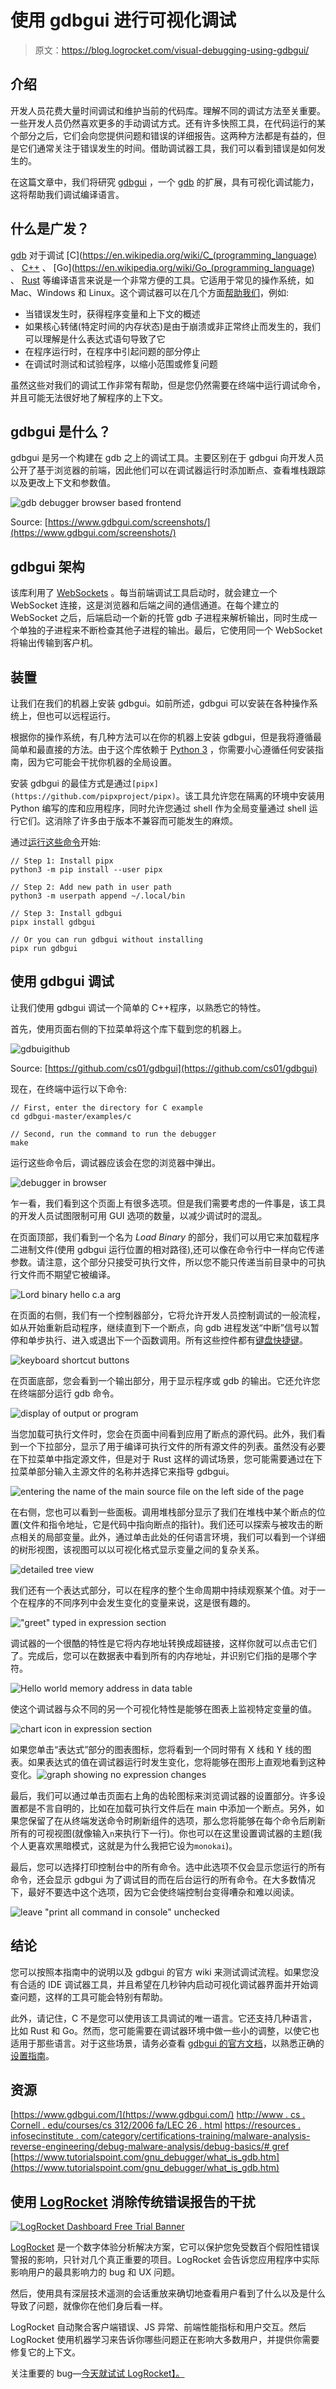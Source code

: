 # 使用 gdbgui 进行可视化调试

> 原文：<https://blog.logrocket.com/visual-debugging-using-gdbgui/>

## 介绍

开发人员花费大量时间调试和维护当前的代码库。理解不同的调试方法至关重要。一些开发人员仍然喜欢更多的手动调试方式。还有许多快照工具，在代码运行的某个部分之后，它们会向您提供问题和错误的详细报告。这两种方法都是有益的，但是它们通常关注于错误发生的时间。借助调试器工具，我们可以看到错误是如何发生的。

在这篇文章中，我们将研究 [gdbgui](https://www.gdbgui.com/) ，一个 [gdb](https://www.gnu.org/software/gdb/) 的扩展，具有可视化调试能力，这将帮助我们调试编译语言。

## 什么是广发？

[gdb](https://www.gnu.org/software/gdb/) 对于调试 [C](https://en.wikipedia.org/wiki/C_(programming_language) 、 [C++](https://en.wikipedia.org/wiki/C%2B%2B) 、 [Go](https://en.wikipedia.org/wiki/Go_(programming_language) 、 [Rust](https://en.wikipedia.org/wiki/Rust_(programming_language)) 等编译语言来说是一个非常方便的工具。它适用于常见的操作系统，如 Mac、Windows 和 Linux。这个调试器可以在几个方面[帮助我们](https://www.tutorialspoint.com/gnu_debugger/what_is_gdb.htm)，例如:

*   当错误发生时，获得程序变量和上下文的概述
*   如果核心转储(特定时间的内存状态)是由于崩溃或非正常终止而发生的，我们可以理解是什么表达式语句导致了它
*   在程序运行时，在程序中引起问题的部分停止
*   在调试时测试和试验程序，以缩小范围或修复问题

虽然这些对我们的调试工作非常有帮助，但是您仍然需要在终端中运行调试命令，并且可能无法很好地了解程序的上下文。

## gdbgui 是什么？

gdbgui 是另一个构建在 gdb 之上的调试工具。主要区别在于 gdbgui 向开发人员公开了基于浏览器的前端，因此他们可以在调试器运行时添加断点、查看堆栈跟踪以及更改上下文和参数值。

![gdb debugger browser based frontend](img/fce94daff3ad99fff4204faa7513c2b9.png)

Source: [https://www.gdbgui.com/screenshots/](https://www.gdbgui.com/screenshots/)

## gdbgui 架构

该库利用了 [WebSockets](https://developer.mozilla.org/en-US/docs/Web/API/WebSocket) 。每当前端调试工具启动时，就会建立一个 WebSocket 连接，这是浏览器和后端之间的通信通道。在每个建立的 WebSocket 之后，后端启动一个新的托管 gdb 子进程来解析输出，同时生成一个单独的子进程来不断检查其他子进程的输出。最后，它使用同一个 WebSocket 将输出传输到客户机。

## 装置

让我们在我们的机器上安装 gdbgui。如前所述，gdbgui 可以安装在各种操作系统上，但也可以远程运行。

根据你的操作系统，有几种方法可以在你的机器上安装 gdbgui，但是我将遵循最简单和最直接的方法。由于这个库依赖于 [Python 3](https://www.python.org/download/releases/3.0/) ，你需要小心遵循任何安装指南，因为它可能会干扰你机器的全局设置。

安装 gdbgui 的最佳方式是通过`[pipx](https://github.com/pipxproject/pipx)`。该工具允许您在隔离的环境中安装用 Python 编写的库和应用程序，同时允许您通过 shell 作为全局变量通过 shell 运行它们。这消除了许多由于版本不兼容而可能发生的麻烦。

通过[运行这些命令](https://www.gdbgui.com/installation/)开始:

```
// Step 1: Install pipx
python3 -m pip install --user pipx

// Step 2: Add new path in user path
python3 -m userpath append ~/.local/bin

// Step 3: Install gdbgui
pipx install gdbgui

// Or you can run gdbgui without installing
pipx run gdbgui
```

## 使用 gdbgui 调试

让我们使用 gdbgui 调试一个简单的 C++程序，以熟悉它的特性。

首先，使用页面右侧的下拉菜单将这个库下载到您的机器上。

![gdbuigithub](img/b6f69c3d429a7d921d248954391ef5e0.png)

Source: [https://github.com/cs01/gdbgui](https://github.com/cs01/gdbgui)

现在，在终端中运行以下命令:

```
// First, enter the directory for C example
cd gdbgui-master/examples/c

// Second, run the command to run the debugger
make
```

运行这些命令后，调试器应该会在您的浏览器中弹出。

![debugger in browser](img/5a3e32c222229214dac12aa2537624b7.png)

乍一看，我们看到这个页面上有很多选项。但是我们需要考虑的一件事是，该工具的开发人员试图限制可用 GUI 选项的数量，以减少调试时的混乱。

在页面顶部，我们看到一个名为 *Load Binary* 的部分，我们可以用它来加载程序二进制文件(使用 gdbgui 运行位置的相对路径),还可以像在命令行中一样向它传递参数。请注意，这个部分只接受可执行文件，所以您不能只传递当前目录中的可执行文件而不期望它被编译。

![Lord binary hello c.a arg](img/deab28366dbe012854f6d0870dea945c.png)

在页面的右侧，我们有一个控制器部分，它将允许开发人员控制调试的一般流程，如从开始重新启动程序，继续直到下一个断点，向 gdb 进程发送“中断”信号以暂停和单步执行、进入或退出下一个函数调用。所有这些控件都有[键盘快捷键](https://www.gdbgui.com/gettingstarted/)。

![keyboard shortcut buttons](img/32406e512c77122d75dd1688d917ce93.png)

在页面底部，您会看到一个输出部分，用于显示程序或 gdb 的输出。它还允许您在终端部分运行 gdb 命令。

![display of output or program](img/411c79d81cb70fcae4241b7e813f7162.png)

当您加载可执行文件时，您会在页面中间看到应用了断点的源代码。此外，我们看到一个下拉部分，显示了用于编译可执行文件的所有源文件的列表。虽然没有必要在下拉菜单中指定源文件，但是对于 Rust 这样的调试场景，您可能需要通过在下拉菜单部分输入主源文件的名称并选择它来指导 gdbgui。

![entering the name of the main source file on the left side of the page](img/a33a1407f13482fd853691b68523d78b.png)

在右侧，您也可以看到一些面板。调用堆栈部分显示了我们在堆栈中某个断点的位置(文件和指令地址，它是代码中指向断点的指针)。我们还可以探索与被攻击的断点相关的局部变量。此外，通过单击此处的任何语言环境，我们可以看到一个详细的树形视图，该视图可以以可视化格式显示变量之间的复杂关系。

![detailed tree view](img/98dd67e145e665ac389dd8baa819b9f3.png)

我们还有一个表达式部分，可以在程序的整个生命周期中持续观察某个值。对于一个在程序的不同序列中会发生变化的变量来说，这是很有趣的。

!["greet" typed in expression section ](img/6773565ac44deb3d214bbf5471c82ca3.png)

调试器的一个很酷的特性是它将内存地址转换成超链接，这样你就可以点击它们了。完成后，您可以在数据表中看到所有的内存地址，并识别它们指的是哪个字符。

![Hello world memory address in data table](img/f4d2eaccaf26993583899f0facf9fb76.png)

使这个调试器与众不同的另一个可视化特性是能够在图表上监视特定变量的值。

![chart icon in expression section](img/42ce00ea9974f33f57814ec0a3944990.png)

如果您单击“表达式”部分的图表图标，您将看到一个同时带有 X 线和 Y 线的图表。如果表达式的值在调试器运行时发生变化，您将能够在图形上直观地看到这种变化。![graph showing no expression changes ](img/33047dc15dbcd8a3aca34e809274f5ae.png)

最后，我们可以通过单击页面右上角的齿轮图标来浏览调试器的设置部分。许多设置都是不言自明的，比如在加载可执行文件后在 main 中添加一个断点。另外，如果您保留了在从终端发送命令时刷新组件的选项，那么您将能够在每个命令后刷新所有的可视视图(就像输入`n`来执行下一行)。你也可以在这里设置调试器的主题(我个人更喜欢黑暗模式，这就是为什么我把它设为`monokai`)。

最后，您可以选择打印控制台中的所有命令。选中此选项不仅会显示您运行的所有命令，还会显示 gdbgui 为了调试目的而在后台运行的所有命令。在大多数情况下，最好不要选中这个选项，因为它会使终端控制台变得嘈杂和难以阅读。

![leave "print all command in console" unchecked](img/7fff93364b3d69aa28280d6acdac4795.png)

## 结论

您可以按照本指南中的说明以及 gdbgui 的官方 wiki 来测试调试流程。如果您没有合适的 IDE 调试器工具，并且希望在几秒钟内启动可视化调试器界面并开始调查问题，这样的工具可能会特别有帮助。

此外，请记住，C 不是您可以使用该工具调试的唯一语言。它还支持几种语言，比如 Rust 和 Go。然而，您可能需要在调试器环境中做一些小的调整，以使它也适用于那些语言。对于这些场景，请务必查看 [gdbgui 的官方文档](https://www.gdbgui.com/)，以熟悉正确的[设置指南](https://www.gdbgui.com/guides/)。

## 资源

[https://www.gdbgui.com/](https://www.gdbgui.com/)
[http://www . cs . Cornell . edu/courses/cs 312/2006 fa/LEC 26 . html](http://www.cs.cornell.edu/courses/cs312/2006fa/lectures/lec26.html)
[https://resources . infosecinstitute . com/category/certifications-training/malware-analysis-reverse-engineering/debug-malware-analysis/debug-basics/# gref](https://resources.infosecinstitute.com/category/certifications-training/malware-analysis-reverse-engineering/debug-malware-analysis/debugging-basics/#gref)
[https://www.tutorialspoint.com/gnu_debugger/what_is_gdb.htm](https://www.tutorialspoint.com/gnu_debugger/what_is_gdb.htm)

## 使用 [LogRocket](https://lp.logrocket.com/blg/signup) 消除传统错误报告的干扰

[![LogRocket Dashboard Free Trial Banner](img/d6f5a5dd739296c1dd7aab3d5e77eeb9.png)](https://lp.logrocket.com/blg/signup)

[LogRocket](https://lp.logrocket.com/blg/signup) 是一个数字体验分析解决方案，它可以保护您免受数百个假阳性错误警报的影响，只针对几个真正重要的项目。LogRocket 会告诉您应用程序中实际影响用户的最具影响力的 bug 和 UX 问题。

然后，使用具有深层技术遥测的会话重放来确切地查看用户看到了什么以及是什么导致了问题，就像你在他们身后看一样。

LogRocket 自动聚合客户端错误、JS 异常、前端性能指标和用户交互。然后 LogRocket 使用机器学习来告诉你哪些问题正在影响大多数用户，并提供你需要修复它的上下文。

关注重要的 bug—[今天就试试 LogRocket】。](https://lp.logrocket.com/blg/signup-issue-free)
